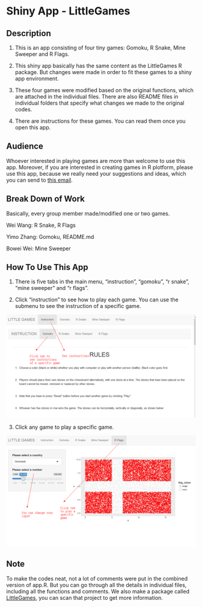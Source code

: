 # Shiny App - LittleGames

## Description

1. This is an app consisting of four tiny games: Gomoku, R Snake, Mine Sweeper and R Flags.

2. This shiny app basically has the same content as the LittleGames R package. But changes were made in order to fit these games to a shiny app environment.

3. These four games were modified based on the original functions, which are attached in the individual files. There are also README files in individual folders that specify what changes we made to the original codes.

4. There are instructions for these games. You can read them once you open this app.

## Audience

Whoever interested in playing games are more than welcome to use this app. Moreover, if you are interested in creating games in R plotform, please use this app, because we really need your suggestions and ideas, which you can send to [this email](yimo_zhang@brown.edu).

## Break Down of Work

Basically, every group member made/modified one or two games.

Wei Wang: R Snake, R Flags

Yimo Zhang: Gomoku, README.md

Bowei Wei: Mine Sweeper

## How To Use This App

1. There is five tabs in the main menu, “instruction”, “gomoku”, “r snake”, “mine sweeper” and “r flags”.

2. Click “instruction” to see how to play each game. You can use the submenu to see the instruction of a specific game.


!["how to use"](www/1.png?raw=true)




3. Click any game to play a specific game.


!["how to use"](www/2.png?raw=true)



## Note

To make the codes neat, not a lot of comments were put in the combined version of app.R. But you can go through all the details in individual files, including all the functions and comments. We also make a package called [LittleGames](https://github.com/PHP2560-Statistical-Programming-R/r-package-the-best-team), you can scan that project to get more information.


